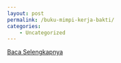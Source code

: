 ```yaml
---
layout: post
permalink: /buku-mimpi-kerja-bakti/
categories:
    - Uncategorized
---
```


[Baca Selengkapnya](/05)